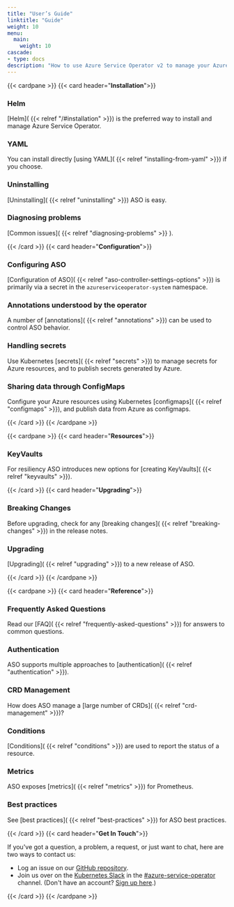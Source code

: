 ```yaml
---
title: "User’s Guide"
linktitle: "Guide"
weight: 10
menu:
  main:
    weight: 10
cascade:
- type: docs
description: "How to use Azure Service Operator v2 to manage your Azure resources from within your Kubernetes Cluster"
---
```


{{< cardpane >}}
{{< card header="**Installation**">}}

### Helm

[Helm]( {{< relref "/#installation" >}}) is the preferred way to install and manage Azure Service Operator.  

### YAML

You can install directly [using YAML]( {{< relref "installing-from-yaml" >}}) if you choose.  

### Uninstalling

[Uninstalling]( {{< relref "uninstalling" >}}) ASO is easy.  

### Diagnosing problems

[Common issues]( {{< relref "diagnosing-problems" >}} ).

{{< /card >}}
{{< card header="**Configuration**">}}

### Configuring ASO

[Configuration of ASO]( {{< relref "aso-controller-settings-options" >}}) is primarily via a secret in the `azureserviceoperator-system`
namespace.  

### Annotations understood by the operator

A number of [annotations]( {{< relref "annotations" >}}) can be used to control ASO behavior.  

### Handling secrets

Use Kubernetes [secrets]( {{< relref "secrets" >}}) to manage secrets for Azure resources, and to publish secrets generated by Azure.

### Sharing data through ConfigMaps

Configure your Azure resources using Kubernetes [configmaps]( {{< relref "configmaps" >}}), and publish data from Azure as configmaps.

{{< /card >}}
{{< /cardpane >}}

{{< cardpane >}}
{{< card header="**Resources**">}}
### KeyVaults
For resiliency ASO introduces new options for [creating KeyVaults]( {{< relref "keyvaults" >}}).

{{< /card >}}
{{< card header="**Upgrading**">}}

### Breaking Changes

Before upgrading, check for any [breaking changes]( {{< relref "breaking-changes" >}}) in the release notes.

### Upgrading

[Upgrading]( {{< relref "upgrading" >}}) to a new release of ASO.

{{< /card >}}
{{< /cardpane >}}

{{< cardpane >}}
{{< card header="**Reference**">}}

### Frequently Asked Questions

Read our [FAQ]( {{< relref "frequently-asked-questions" >}}) for answers to common questions.

### Authentication

ASO supports multiple approaches to [authentication]( {{< relref "authentication" >}}).

### CRD Management

How does ASO manage a [large number of CRDs]( {{< relref "crd-management" >}})?

### Conditions

[Conditions]( {{< relref "conditions" >}}) are used to report the status of a resource.

### Metrics

ASO exposes [metrics]( {{< relref "metrics" >}}) for Prometheus.

### Best practices

See [best practices]( {{< relref "best-practices" >}}) for ASO best practices.

{{< /card >}}
{{< card header="**Get In Touch**">}}

If you've got a question, a problem, a request, or just want to chat, here are two ways to contact us:

* Log an issue on our [GitHub repository](https://github.com/azure/azure-service-operator).
* Join us over on the [Kubernetes Slack](https://kubernetes.slack.com) in the [#azure-service-operator](https://kubernetes.slack.com/archives/C046DEVLAQM) channel. (Don't have an account? [Sign up here](https://slack.k8s.io/).)


{{< /card >}}
{{< /cardpane >}}
